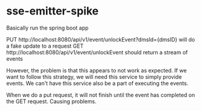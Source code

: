 # sse-emitter-spike

Basically run the spring boot app 

PUT http://localhost:8080/api/v1/event/unlockEvent?dmsId={dmsID} will do a fake update to a request
GET http://localhost:8080/api/v1/event/unlockEvent should return a stream of events

However, the problem is that this appears to not work as expected. If we want to follow this strategy, we will need this service to simply provide events. We can't have this service also be a part of executing the events.

When we do a put request, it will not finish until the event has completed on the GET request. Causing problems.
